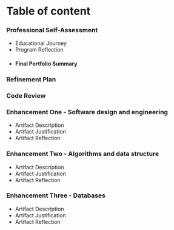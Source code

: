 # Table of content
### Professional Self-Assessment
  * Educational Journey
  * Program Reflection
  * #### Final Portfolio Summary
### Refinement Plan
### Code Review
### Enhancement One - Software design and engineering
  * Artifact Description
  * Artifact Justification
  * Artifact Reflection
### Enhancement Two - Algorithms and data structure
  * Artifact Description
  * Artifact Justification
  * Artifact Reflection
### Enhancement Three - Databases
  * Artifact Description
  * Artifact Justification
  * Artifact Reflection
